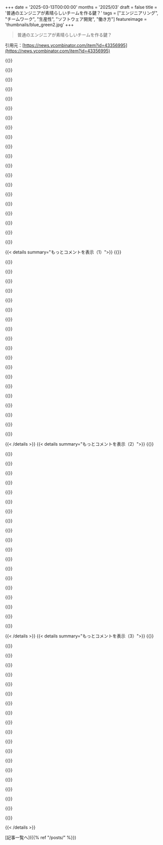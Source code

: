 +++
date = '2025-03-13T00:00:00'
months = '2025/03'
draft = false
title = '普通のエンジニアが素晴らしいチームを作る鍵？'
tags = ["エンジニアリング", "チームワーク", "生産性", "ソフトウェア開発", "働き方"]
featureimage = 'thumbnails/blue_green2.jpg'
+++

> 普通のエンジニアが素晴らしいチームを作る鍵？

引用元：[https://news.ycombinator.com/item?id=43356995](https://news.ycombinator.com/item?id=43356995)

{{<matomeQuote body="この記事が好きなのは、ソフトウェアエンジニアリングに特別な何かがあるっていうトロープが、業界の人や雇用主にとって有毒だと思うからだよ。今は、金融と似たような感じで、自分の価値を過大評価しているように感じるんだ。自分の仕事をしっかりやって家に帰ることは立派なことで、極端な時間外労働は悪い政策だよ。そして、誰かが調子悪いときに他の有能なエンジニアが代わりにできるはずだから、特別なことなんてないって。" userName="jaggederest" createdAt="2025-03-13T21:00:05" color="#ff5733">}}

{{<matomeQuote body="今はもうその境界は越えてるんじゃないの？金融と同じ行動だと思う。テックはもはや地下のオタクたちではなく、富と権力の源になったから、寄ってきたのは権力を求める賢い人たちなんだ。同じ力のゲームが繰り広げられていて、結果も同じだね。" userName="lovich" createdAt="2025-03-13T21:24:26" color="#ff5733">}}

{{<matomeQuote body="特定の人たちがテックに引き寄せられたわけじゃなくて、むしろ既存の人たちが金持ちになったって感じだと思う。テックの悪いとこはあるけど、金融の人たちのそれと違うんじゃないかな。若いテックの人たちに見られる行動は結局同じで、一部は成長するけど、そうでない人もいるんだよね。" userName="ambicapter" createdAt="2025-03-13T23:39:08" color="">}}

{{<matomeQuote body="フィールドは大きく成長して、経験年数ごとの世代間バイアスが見えるよ。最近の10～15年でのコホートは、ソフトウェアエンジニアリングの理解が全然違うし、アプローチも最適解よりも早く出すって感じ。新しい世代のバックグラウンドも金融や医療出身が多く、昔の世代はもっと普通の中産階級からだったのが明らかだね。" userName="swatcoder" createdAt="2025-03-14T00:45:33" color="#ff5c5c">}}

{{<matomeQuote body="業界が大きくなると、どんなフィールドでも同じ現象が起きるよね。裕福な家族が過剰に代表されるのは、パートタイムが必要ないから最高の資格を取るのが有利なんだ。実際に、3:1や4:1以上に数で負けてるんだから。" userName="asdff" createdAt="2025-03-14T04:00:17" color="">}}

{{<matomeQuote body="昔からのエンジニアとして言うけど、コードで面白いことができてお金ももらえるなら、それやるよね。ビジネスの制約がある方が、空の中で書くよりも興味深いし、お金も大事だ。" userName="Swizec" createdAt="2025-03-14T00:56:09" color="">}}

{{<matomeQuote body="＞ビジネスの制約がある方が、空の中で書くよりも興味深いって言うけど、空の中では絶対に書かないよね。何かしらの目標が常にあるもんだ。" userName="Aeolun" createdAt="2025-03-14T05:52:52" color="">}}

{{<matomeQuote body="最近の世代は自分の世代についてそう思うんだろうけど、10〜15歳上の人たちも自分たちの世代を同じように語ってると思うよ。どの世代も自分の時代が一番良かったって言いたがるし、常に新しい世代がそれを壊しているってね。" userName="Aurornis" createdAt="2025-03-14T02:34:21" color="">}}

{{<matomeQuote body="＞10〜15歳上の人たちも自分たちの世代を同じように語ってると思うよ。で、間違いなくその通りだよ！昔はメモリの管理について叱責されたけど、今の時代は違うから。定量的な違いは質的な違いを生むから、今は昔とは違うソフトウェアエンジニアリングの時代なんじゃないかな。" userName="lovich" createdAt="2025-03-14T04:22:28" color="#ff5733">}}

{{<matomeQuote body="お互い正しいね。でもメモリを無視するのは危険だよ。実際、あるプロジェクトでは256GBのインスタンスを使ってて、例えばCRUDアプリだけど、やっぱりメモリに関する質問がよく出てくるんだ。あまり考えないで作るのはマズいことだよ。" userName="sumtechguy" createdAt="2025-03-14T12:34:32" color="#ff33a1">}}

{{<matomeQuote body="この投稿は色々な意味で妙だよね。特にこの部分について言いたいことがあるね。＞”個人の背景をたどると、より裕福な上中流家庭の出身者が若い層で多いのに対して、古い層はもっと控えめな中流や労働者階級の経歴が多かった。”ってこと。生まれた環境が問題なのか？そんなの変だよ。低い経済的背景の人が優れている訳じゃないし。Bill Gatesも裕福な家に育ち、Harvardに行ってるじゃん。まさに銀のスプーンの話だよ。" userName="throwaway2037" createdAt="2025-03-14T01:26:51" color="">}}

{{<matomeQuote body="だからBill Gatesの話が注目されたわけだよ。驚きだね、Harvardの子供は何をしているのかって。" userName="grandempire" createdAt="2025-03-14T03:55:14" color="">}}

{{<matomeQuote body="出ていることが全てって思っている人にとっては驚くだろうね。私もGatesよりほんの少し若いけど、PCが世界を変えてるんだから、他に何をするべきかって感じだったよ。" userName="antonvs" createdAt="2025-03-14T16:37:30" color="#45d325">}}

{{<matomeQuote body="絶対に違う人たちを引き寄せたね。流入がはるかに多くて、昔とは違うよ。例えば、EEは昔は名誉だったけど、CSはバックアップ的な存在だった。それは法律とか金融と比べるほどでもない。" userName="grandempire" createdAt="2025-03-14T00:19:49" color="">}}

{{<matomeQuote body="でも、私の意見では、この変化は90年代後半には起こっていたと思う。急にプログラマーがカッコよくなったのをはっきり記憶してるし、その'新しいタイプ'の人たちが早くも00年代初頭に変化をもたらしていた。お金が賢い人たちを引き寄せたことも確かで、彼らは古いハッカーの精神を持っていない。監視技術を売ってくれたのは彼らだし。" userName="yubblegum" createdAt="2025-03-14T01:33:36" color="#ff5c5c">}}

{{<matomeQuote body="ミッドウェストの職人は、比較的に言えば、Bay Areaのエンジニアよりもずっと裕福な場合が多く、その現実を、彼らは理解している。電気技師は電気技師だし、エンジニアは取替え可能だって。多くのエンジニアは労働組合に入っていて、自分たちの権利を守る必要があるって理解している。コースト側は、実際に逆のナラティブに反して、農地から学ぶことが多いと思う。" userName="asdff" createdAt="2025-03-14T03:53:52" color="#ff5c5c">}}

{{<matomeQuote body="テックが富や権力の源になり始めたのは、”2010年代初頭”だって？それは違うと思う。ソフトウェアエンジニアは力がないし、金融に比べれば限られた富しかないよ。" userName="rsanek" createdAt="2025-03-14T02:35:28" color="">}}

{{<matomeQuote body="世界の10人の富豪のうち、8人はソフトウェアエンジニア出身なんだ。Musk、Zuck、Bezos、Ellison、Gates、Page、Brin、Ballmer。BuffetとArnaultが唯一の例外だね。" userName="golergka" createdAt="2025-03-14T03:03:23" color="">}}

{{<matomeQuote body="ソフトウェアは違うんだ。他の工学分野は最終的には（せいぜい）3次元の物体を作ることに限られている。空間に隠せるゴミの量には限界があるってことだよ。比較するとコードはハイパーボリック空間に存在していて、そこには何でも隠せる。これを例えれば、ソースコードの周囲に無限にあるフォルダーは、その位置を意味のある場所に移動するのがほぼ不可能になるってことだ。" userName="noosphr" createdAt="2025-03-13T21:48:20" color="#785bff">}}

{{<matomeQuote body="他の工学分野はせいぜい3次元に制限されているって言って、それを良くない手法で過小評価するのはやめてほしい。何世紀も存在する工学分野を軽んじるべきじゃないよ。コンクリートはただの砂と砕石とセメントと水なんだ。すごく複雑なんだよ。木材だって、束になった繊維で巨大な建物を作ることができるし。ソフトウェア工学は徐々に成長しているが、そんな人たちを侮らないでほしい。" userName="gerdesj" createdAt="2025-03-14T00:30:59" color="">}}

{{< details summary="もっとコメントを表示（1）">}}
{{<matomeQuote body="どこからそんなことを言ってるのかわからない。全ての工学分野はプロジェクトをめちゃくちゃにする余地が少ない。ソフトウェアは1980年代後半からデザインスペースが広がり続けてるんだ。他の分野と比べて、ソフトウェア工学には自由度があるんだ。たとえば、鉄道がより高次元の空間に埋め込まれたら複雑になると思う？" userName="noosphr" createdAt="2025-03-14T01:38:52" color="">}}

{{<matomeQuote body="ソフトウェアは特別じゃない。どの分野にも無限の深さがある。2Dの鉄道はシンプルに見えるけど、それは意図的な場合もある。複雑なソフトウェアを書くこともあり、複雑さは他の分野に比べてはるかに高いこともある。" userName="callc" createdAt="2025-03-14T03:42:47" color="">}}

{{<matomeQuote body="物理工学は実データや歴史に基づいている。一部の電気エンジニアはソフトウェア工学に転向しているが、逆はあまり見ない。実際の工学は正確さが求められるから難しい。ソフトウェア業界の90％は大したことない仕事をしてる。" userName="bigtunacan" createdAt="2025-03-14T04:57:42" color="">}}

{{<matomeQuote body="noosphrのコメントをどう読んでる？“ソフトウェアは他の工学と比べて高次元のデザインスペースを持ってるから、より混乱しやすい”と理解したよ。リアルな工学は難しいにもかかわらず、ライフラインに関わる場面では本当に注意が必要だ。" userName="callc" createdAt="2025-03-14T05:28:31" color="#38d3d3">}}

{{<matomeQuote body="このコメントは侮蔑的に捉えられたんじゃないと思う、リラックスして。" userName="antoniojtorres" createdAt="2025-03-14T03:57:47" color="">}}

{{<matomeQuote body="スレッドを良い方向に解釈するように編集した。プログラミングが公に悪い印象を持たれないようにしたいから、戦っているよ。リーダーとしての責任を感じるんだ。" userName="callc" createdAt="2025-03-14T04:13:36" color="">}}

{{<matomeQuote body="ソフトウェアが他の工学とは異なるのは、それが学問ではないからだと思う。反復サイクルが速いのが魅力なんだ。物理ハードウェアよりも高い抽象レベルにいるので、試行錯誤が多い。" userName="knowsuchagency" createdAt="2025-03-13T22:31:47" color="">}}

{{<matomeQuote body="学問はあるよ、成長が早いだけで。多くの技法は残るし、クラシックになる。ただ、何が流行で何がクラシックかを見極めるのは時間がかかる。" userName="threatofrain" createdAt="2025-03-13T23:11:05" color="">}}

{{<matomeQuote body="ソフトウェアで流行だと思うものとクラシックなものの例を教えてもらえる？" userName="sunrunner" createdAt="2025-03-13T23:12:56" color="">}}

{{<matomeQuote body="1970年代には、変数を参照する際に名前を省略できるプログラミング言語が一般的だった。たとえば、単に“patients = 400”みたいな感じだった。今では明らかな“足元をすくう罠”だが、一時的に良さそうに思えたんだ。" userName="tdeck" createdAt="2025-03-14T02:10:31" color="">}}

{{<matomeQuote body="実際に略語をサポートしてたのか、名前の最初の3文字だけを保存するようなことをしてただけなのか、気になるところだね。まるでコンパイラが8kのRAMに収めようとしてるみたいだ。" userName="TylerE" createdAt="2025-03-14T03:17:22" color="">}}

{{<matomeQuote body="TDDについては意見が違うよ。周りの仲間がTDDやってるのを知るたびに驚く。要するに、TDDは死んだ、TDD万歳。LLMがCRUDプロジェクトの大部分を生み出す未来でも、TDDは企業プログラマにとって数十年、いや永久に有効でいると思ってる。" userName="throwaway2037" createdAt="2025-03-14T01:32:34" color="">}}

{{<matomeQuote body="手法は制約がないって言えるね。それは、制約が交渉不可能なエンジニアリングとは違う。機能的プログラミングをやる人は、制約とその鍛錬を楽しんでいると思う。" userName="sroussey" createdAt="2025-03-13T22:33:49" color="">}}

{{<matomeQuote body="金融工学であれば、オフバランスシートの負債やシステミックリスクなど、何でも隠すことができるよ。" userName="jonfromsf" createdAt="2025-03-13T22:46:04" color="">}}

{{<matomeQuote body="このコメントは変だけど、HNっぽいね。2008年以前のオフバランスシートの問題は大分解消されていて、今はシステム的に重要な金融機関をカバーするグローバルな規制者がいる。金融工学は以前よりリスクも低くなって、透明性も高くなったよ。" userName="throwaway2037" createdAt="2025-03-14T01:35:40" color="">}}

{{<matomeQuote body="かつては10Xだと言われてた。徹夜で働いて、気に入らないコードは書き直してたけど、長時間働いた後は、疲れて作ったおかしな問題を修正するハメになる。急いで完了させても、結局プロジェクトは中止になったり、期限を守れなかったりして、何のメリットもなかった。注意力は超能力だよ。" userName="strangattractor" createdAt="2025-03-13T21:26:52" color="">}}

{{<matomeQuote body="＞徹夜で働いていた。これは10Xプログラマではない。10Xプログラマは1/10の時間で同じ機能を提供する人だ。私が思う10Xプログラマの一人はPeter Norvigで、彼が一機の飛行機で書いたこのスペルチェッカーはまさに芸術だ。" userName="jimbokun" createdAt="2025-03-14T02:35:26" color="#785bff">}}

{{<matomeQuote body="＞この記事が気に入ったのは、ソフトウェアエンジニアリングには特別な何かがあるという考えは危険だと思うから。新しいデザイン空間で働くソフトウェアエンジニアの比率は約1：5だろう。土木工学のような成熟した分野ではその比率が1：500に近い。同じようなことをしているエンジニアがたくさんいる。" userName="WgaqPdNr7PGLGVW" createdAt="2025-03-13T23:05:47" color="">}}

{{<matomeQuote body="ソフトウェアエンジニアリングが他の工学と大きく異なるのは、働いている人のかなりの割合が基本的な技術を欠いていることだと思う。多くのソフトウェアエンジニアはプログラムが書けず、言語の基本的な事実すら思い出せない。次回、チームの普通のメンバーに頼んでみて、その様子を観察してみてほしい。こういった人たちがコードを書くのは、かなりの割合で助けをもらいながらだからね。" userName="ltbarcly3" createdAt="2025-03-14T03:02:05" color="#ff33a1">}}

{{<matomeQuote body="この記事にはほとんど同意できない。ソフトウェアは個人が作るもので、特にペアプログラミング時以外はチームじゃない。複雑な技術プロジェクトは超優秀な一人の人間が担当することが多い。平均的な12人チームの中に、本当に全員を支えている2人がいるのは明らかだ。Aクラスの人材はAクラスを採用し、BクラスはCクラスを呼ぶ。チームを立ち上げる過程は怠惰と妥協と戦う反復的なもので、この記事はただ”妥協しろ、それほど悪くない”って言ってるに過ぎない。" userName="0xB31B1B" createdAt="2025-03-13T23:49:35" color="">}}


{{< /details >}}
{{< details summary="もっとコメントを表示（2）">}}
{{<matomeQuote body="40年間ソフトウェア開発をやってきて、こんな誤解だらけの投稿は珍しい。自分は何度も”10倍”の開発者だった。確かにパフォーマンスの良い人も悪い人もいる。でも、素晴らしいソフトウェアは素晴らしいチームが作るもので、個人ではない。アメリカンフットボールのチームを思い浮かべてみて。QBを10倍のプログラマーと見ることもできるが、他のチームメンバーがQBを活かしていることを無視するのは無理だ。ソフトウェアはチームスポーツなんだから、そのことが分からないなら理解すべき。" userName="gilbetron" createdAt="2025-03-14T02:02:32" color="#ff33a1">}}

{{<matomeQuote body="＞“素晴らしいチームが素晴らしいソフトウェアを作る”<br>OpenSSL、つまり全世界の金融システムや埋め込みデバイスに使われている標準暗号ライブラリは、長い間、2人のフルタイムエンジニアによって作られ、維持されてきた。2014年のHeartbleed事件があってから、そのプロジェクトが二人の無名の人物と少数のボランティアによるものであることが判明した。チームワークも重要だけど、時には多すぎる料理人が反って悪化させることもある。個々の頭脳の大切さは、素晴らしいアイデアやプロジェクトを生む源だから。" userName="Dracophoenix" createdAt="2025-03-14T07:00:01" color="">}}

{{<matomeQuote body="この例は、君が言いたかったことの真逆を証明している。" userName="matthewmacleod" createdAt="2025-03-14T13:25:33" color="">}}

{{<matomeQuote body="どういう意味でそう言ったの？" userName="Dracophoenix" createdAt="2025-03-14T18:08:09" color="">}}

{{<matomeQuote body="https://openssl-library.org/post/2018-12-20-20years/<br>OpenSSLはチームで作られたから、歴史を読んでみて。" userName="gilbetron" createdAt="2025-03-14T13:56:49" color="">}}

{{<matomeQuote body="君のソースにはこう書いてある:<br>＞“最初の15年間、OpenSSLのメンバーはほとんどパートタイムで働いていた少数の個人で構成され、会員数はその間に変動した。”<br>自分はOpenSSLが一匹狼の成果だと言ってないし、チームがコーディングに不要だとも言ってない。チームワークを呼ぶことが単なる現象で、個人の貢献の重要性を見えにくくするところが本質なんだ。コードは心の鏡だから、優れたコードとそうでないコードを区別できることは、優れた開発者とそうでない開発者を区別できることを意味する。" userName="Dracophoenix" createdAt="2025-03-14T18:06:41" color="">}}

{{<matomeQuote body="そんなアナロジーは悪い。なぜなら、一人のフットボール選手が試合を自分一人で勝ち取ることは絶対にできない。でも、一人の開発者が全体の製品を自分一人で作ることは可能だし、必ずしもチームスポーツではない。こうも言えるし、”鍛冶屋はチームスポーツだ！”なんてナンセンスだ。" userName="Nathanba" createdAt="2025-03-14T02:54:44" color="">}}

{{<matomeQuote body="もちろん、一人の優れた開発者が全てを自分で完成できることもある。でも、実際には彼らはいつも時間やリソースに限られた状況でタスクを割り当てられている。彼らには限られた時間に書けるコードの量や考慮できるデザインの数がある。優れたエンジニアが書いたソロプロジェクトは素晴らしい作品になることが多い。でも、大抵の場合、プロジェクトにはチームが必要で、現実的な時間とリソースの要件を満たすためにはなおさら。だからスポーツアナロジーが出てくる。" userName="swatcoder" createdAt="2025-03-14T03:42:59" color="">}}

{{<matomeQuote body="誰も地球上の全ての作業が個人によってできるとは真剣に主張していない。もちろん、王の軍隊を優れた武器で備え付けるために設計し、リードする職人は、自分で全ての剣を作っているわけじゃない。でもチームスポーツという表現は非常に誤解を招くし、彼が10倍の存在でないとは当然言えない。" userName="Nathanba" createdAt="2025-03-14T03:55:30" color="">}}

{{<matomeQuote body="NBAのようにスーパースターがチームを引っ張ることもあるけど、結局はCavsやBoston、OCKみたいにスーパースターと優れたチームが勝つ可能性が高いよね。" userName="antupis" createdAt="2025-03-14T05:32:38" color="">}}

{{<matomeQuote body="君の現実モデルに反例があるのかが大事だと思う。もし簡単に見つかるなら、その自信過剰な態度は君に何を示すのか考えた方がいいよ。例えば、Fabrice Bellardのように。そうした優れた人は、君が思っているほど特異な例じゃないし、現実には普通のメンバーの支えがあってこそ成功する。" userName="handwarmers" createdAt="2025-03-14T15:50:22" color="#ff5c5c">}}

{{<matomeQuote body="Fabrice Bellardは君が思うほどの反例じゃないよ。彼は優秀だけど、始めたプロジェクトにずっといるわけじゃないし、バグを整理したり、CIを設定したり、リリースのタグ付けやサイト運営といった地味な仕事を誰かがやらなきゃいけない。チームがソフトウェアを出すものであって、個人じゃないんだ。" userName="alienthrowaway" createdAt="2025-03-14T17:11:22" color="#ff33a1">}}

{{<matomeQuote body="反論した相手が議論している用語が曖昧すぎるのが不満なんだ。ソフトウェアには時間が関わるから、一人の開発者が複雑な問題に取り組んで、他の人もその問題解決が楽になると参加してくれる。彼らは特別な存在で、普通の開発者がやる重要な仕事を軽視するのは違うと思うんだ。" userName="handwarmers" createdAt="2025-03-14T17:42:10" color="#38d3d3">}}

{{<matomeQuote body="優れたチームは優れた個人で構成されている。最もパフォーマンスが良いメンバーの割合がチーム全体の文化やパフォーマンスを大きく左右するんだ。" userName="0xB31B1B" createdAt="2025-03-14T06:18:44" color="">}}

{{<matomeQuote body="ほとんどの複雑な技術プロジェクトは一人の天才が所有してるってのはおかしい例だと思う。彼は今や単なる delegator であり、何千人もの貢献者がいるんだから。" userName="c_e" createdAt="2025-03-14T00:59:06" color="">}}

{{<matomeQuote body="君の言うことには一理あるけど、スポーツチームのように、特に才能ある人たちは個々の認識を求めすぎる面があるんだ。だからプレイヤーが多すぎると問題になることもある。プロの“普通の”メンバーが必要なのはそのためだよ。" userName="swatcoder" createdAt="2025-03-14T00:57:32" color="">}}

{{<matomeQuote body="優れたエンジニアたちは“普通の”エンジニアと仕事をするのに疲れることが多い。優れたエンジニアばかりのチームと“普通のエンジニア”のチームでは文化がまったく異なるから、彼らはすごいエンジニアを引き寄せるんだ。" userName="0xB31B1B" createdAt="2025-03-14T01:21:50" color="#ff5733">}}

{{<matomeQuote body="大きなスケールに達する前から、優れたエンジニアはやりたくない地味な作業がたくさんある。そして、本当に優れたエンジニアは難しい問題を解決して、普通のエンジニアが扱えるようにすることが求められるんだ。だから、10xエンジニアは確かに存在するけど、オールスターチームはあまり機能しない。" userName="hot_gril" createdAt="2025-03-14T01:52:58" color="">}}

{{<matomeQuote body="人々が地味な仕事にモチベーションを持たない理由は、文化の問題であってスキルではない。優れた人だけで構成されたチームは、オーナーシップ文化が深まるから、みんなが地味な仕事にも取り組むようになる。優れたチームこそが最良の働き方なんだ。" userName="0xB31B1B" createdAt="2025-03-14T06:21:52" color="#785bff">}}

{{<matomeQuote body="みんなが“優れた”エンジニアを必要としてるわけじゃない。普通のビジネスアプリに対しては、賢い解決策はいらなくて、ただサンでクリーンでメンテナブルなコードを書いてくれる人が必要なんだ。" userName="noisy_boy" createdAt="2025-03-14T02:13:03" color="">}}


{{< /details >}}
{{< details summary="もっとコメントを表示（3）">}}
{{<matomeQuote body="定義の問題かもだけど、俺が言いたいのは、”優れたエンジニア”ってのは、LeetCodeのハード問題を15分で解く人じゃなくて、ビジネスに5～10倍の影響を与える人が1/5いるってこと。チームを管理してるなら、そういう人で全員構成するのが目標であるべきだと思う。記事はそれに反対だけど、俺は全力で反対だよ。" userName="0xB31B1B" createdAt="2025-03-14T06:29:03" color="#785bff">}}

{{<matomeQuote body="数年前にGoogleが出した論文があって、結論は、高い信頼関係を持つチームが最も生産的だって。10倍エンジニアのいるチームじゃなくて、こういうのがソフトウェアエンジニアリングには有害だよ。" userName="alienthrowaway" createdAt="2025-03-14T17:20:04" color="">}}

{{<matomeQuote body="優れたエンジニアってのは、最も”素晴らしい”コードを書いてる人じゃなくて、問題を理解して、最もシンプルな解決策を選び、次に触る人のために楽にしてあげる人なんだよ。" userName="interludead" createdAt="2025-03-14T08:16:53" color="#ff5733">}}

{{<matomeQuote body="俺の経験では、あなたが言ってるような人は、”5～10倍のビジネス影響”を持ってるように見られることは少ない。特に”次に触る人を楽にする”ってのは会社の時間の非生産的な使い方だと思う。その基準で測る人は避けるようにしてる。" userName="tremon" createdAt="2025-03-14T16:23:09" color="">}}

{{<matomeQuote body="＞”安心できるが偽りの主張。優れたエンジニアは普通のエンジニアと働くのに飽きてしまう、尊敬できる他の人たちと働きたい”これは若手を育てる素晴らしい環境だね。全然毒性のある環境には聞こえない。" userName="thi2" createdAt="2025-03-14T01:43:48" color="">}}

{{<matomeQuote body="大規模なプロジェクトに関わったことある？何百人、何千人も関わって、数年にわたるプロジェクトなんだ。その場合、10倍エンジニアの仕事は薄まっていく。平均的な人がますます重要になってくるんだ。" userName="TrackerFF" createdAt="2025-03-14T09:07:21" color="">}}

{{<matomeQuote body="10倍ってのは生産する行数のことじゃない。プログラミング言語やツール、データベースの設計/スキーマについてなんだ。間違った言語やツールを選ぶと、必要な作業量が簡単に10倍に膨れ上がる。" userName="silvestrov" createdAt="2025-03-14T11:25:49" color="">}}

{{<matomeQuote body="多くの場合、頑張ってる人たちは自分で自分を苦しめてるようなもんで、チームにも自分にも良くない。俺の会社には日常の問題を処理するための運用チームがいて、書類作成してティケッティングのセットアップをして渡すんだ。そうすれば他のことに集中できるんだ。" userName="al_borland" createdAt="2025-03-14T05:03:17" color="">}}

{{<matomeQuote body="君はエンジニアリングスキルを過剰に最適化してる。ほとんどのプロジェクトにはAプレイヤーばかりのチームは必要なくて、そんなにこだわると限界が出てくるよ。" userName="aisisbdidns" createdAt="2025-03-14T00:19:06" color="">}}

{{<matomeQuote body="大きなプロジェクトでも小さなプロジェクトでも、重要な役割を担う人がいて、他の人たちがサポートしていた。結局、その人がプロジェクトを成功に導くんだよね。" userName="grandempire" createdAt="2025-03-14T00:22:51" color="">}}

{{<matomeQuote body="それって、重要なプロジェクトで一人のエンジニアが全てをやってるってこと？そんなことないと思うけど。プロジェクトの規模や複雑さに関係してる気がする。一人で全てをやるなんてあり得ない。" userName="NalNezumi" createdAt="2025-03-14T00:33:07" color="#ff5c5c">}}

{{<matomeQuote body="そうじゃない。もう一度読んで。毎回同じ人が重要な役割をするわけじゃない。人は役割を交代しながらやるんだよ。" userName="grandempire" createdAt="2025-03-14T00:37:06" color="">}}

{{<matomeQuote body="この意見には賛成だね。1人が最も多くの仕事をするけど、少数の人がそれに続き、残りは普通の人になる。この生産性分布を理解することがマネージャーには重要だよ。普通の人たちを生産的にすることが大事だけど、高いパフォーマンスを出すエンジニアを妨げないことも忘れちゃダメ。" userName="alphazard" createdAt="2025-03-14T12:55:25" color="#ff33a1">}}

{{<matomeQuote body="その通り。生産性の差は急激だから、それを指摘するのはタブー化してるかもね。" userName="0xB31B1B" createdAt="2025-03-14T14:25:40" color="#45d325">}}

{{<matomeQuote body="ありがとう。ほとんどのソフトウェアは数人の優れたエンジニアが多数の無能な人と戦いながら作られているんだ。10倍のパフォーマンスなんて現実には届かないよ。長期の開発者が間違った前提で複雑なシステムを作ったせいで、手を加えられなくなった。" userName="on_the_train" createdAt="2025-03-14T03:58:23" color="#38d3d3">}}

{{<matomeQuote body="Aプレーヤーって実際のスキルじゃなくて、その人がプロジェクトを一番よく知ってるからっていう理由が多い気がする。" userName="mdgrech23" createdAt="2025-03-14T00:44:13" color="">}}

{{<matomeQuote body="その投稿、すごく失礼だけど確かにそう。3週間進行中のコードをレビューしてみたら、たった200行のシンプルなPythonコードだったことが多々ある。" userName="khazhoux" createdAt="2025-03-14T09:04:09" color="">}}

{{<matomeQuote body="人によっては、プロダクションに不安定なものを出さずにちゃんと考えて作業してるかもしれない。1,000行のコードレビューやバグ対応も含めて、会社の収益はコード行数ではないよ。" userName="nextts" createdAt="2025-03-14T11:03:54" color="#785bff">}}

{{<matomeQuote body="生産性や品質をコード行数で測れると思ってるの？それは完全に間違ってる。" userName="flavio81" createdAt="2025-03-14T16:25:37" color="">}}

{{<matomeQuote body="IEEEっていつからこんなクリックベイトなことばかりになったんだ？これはまるでジュニアエンジニアが感覚だけで書いたエディトリアルみたいで、ちょっと恥ずかしい。生産性を測る方法や、重要なアウトプット、さらには'普通'のソフトウェアエンジニアなんて存在するのかっていう誤解まで、全部おかしいよ。" userName="0xbadcafebee" createdAt="2025-03-13T22:02:24" color="">}}


{{< /details >}}


[記事一覧へ]({{% ref "/posts/" %}})
